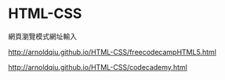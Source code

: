 # HTML-CSS

網頁瀏覽模式網址輸入

http://arnoldqiu.github.io/HTML-CSS/freecodecampHTML5.html 

http://arnoldqiu.github.io/HTML-CSS/codecademy.html 
